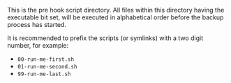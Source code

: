 This is the pre hook script directory.
All files within this directory having the executable bit set, will be executed in alphabetical order before the backup process has started.

It is recommended to prefix the scripts (or symlinks) with a two digit number, for example:
* <code>00-run-me-first.sh</code>
* <code>01-run-me-second.sh</code>
* <code>99-run-me-last.sh</code>
